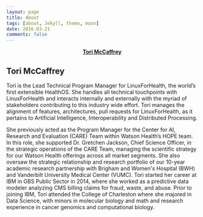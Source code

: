 ```yaml
---
layout: page
title: About
tags: [about, Jekyll, theme, moon]
date: 2016-03-21
comments: false
---
```

    
<center><a href="https://torimcc.github.io/"><b>Tori McCaffrey</b></a></center>

<!--<center><a href="http://taylantatli.github.io/Moon"><b>Moon</b></a> is a minimal, one column jekyll theme.</center>-->

## Tori McCaffrey
Tori is the Lead Technical Program Manager for LinuxForHealth, the world’s first extensible HealthOS. She handles all technical touchpoints with LinuxForHealth and interacts internally and externally with the myriad of stakeholders contributing to this industry wide effort. Tori manages the alignment of features, architectures, pull requests for LinuxForHealth, as it pertains to Artificial Intelligence, Interoperability and Distributed Processing.

She previously acted as the Program Manager for the Center for AI, Research and Evaluation (CARE) Team within Watson Health’s HOPE team. In this role, she supported Dr. Gretchen Jackson, Chief Science Officer, in the strategic operations of the CARE Team, managing the scientific strategy for our Watson Health offerings across all market segments. She also oversaw the strategic relationship and research portfolio of our 10-year academic research partnership with Brigham and Women's Hospital (BWH) and Vanderbilt University Medical Center (VUMC). Tori started her career at IBM in GBS Public Sector in 2014, where she worked as a predictive data modeler analyzing CMS billing claims for fraud, waste, and abuse. Prior to joining IBM, Tori attended the College of Charleston where she majored in Data Science, with minors in molecular biology and math and research experience in cancer genomics and computational biology.

<!--
## Preview

{% capture images %}
    https://cloud.githubusercontent.com/assets/754514/14509720/61c61058-01d6-11e6-93ab-0918515ecd56.png
    https://cloud.githubusercontent.com/assets/754514/14509716/61ac6c8e-01d6-11e6-879f-8308883de790.png
{% endcapture %}
{% include gallery images=images caption="Screenshots of Moon Theme" cols=2 %}

See a [live version of Moon](http://taylantatli.github.io/Moon) hosted on GitHub.

## Getting Started

To learn how to install and use this theme check out the [Setup Guide](http://taylantatli.me/Moon/moon-theme/) for more information.
      
[Install Moon](https://github.com/TaylanTatli/Moon){: .btn}
-->
